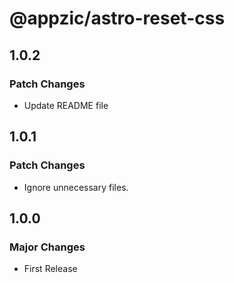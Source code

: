 # @appzic/astro-reset-css

## 1.0.2

### Patch Changes

- Update README file

## 1.0.1

### Patch Changes

- Ignore unnecessary files.

## 1.0.0

### Major Changes

- First Release
